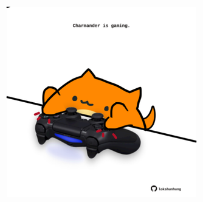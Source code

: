 <!-- built at 08/12/2021, 21:01:54 UTC -->
<p align="center">
  <img width="500" height="500" src="./ReadmeImage.svg">
</p>
